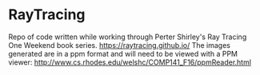 # RayTracing
Repo of code written while working through Perter Shirley's Ray Tracing One Weekend book series. https://raytracing.github.io/ 
The images generated are in a ppm format and will need to be viewed with a PPM viewer: http://www.cs.rhodes.edu/welshc/COMP141_F16/ppmReader.html